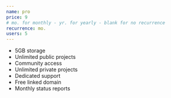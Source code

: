 ```yaml
---
name: pro
price: 9
# mo. for monthly - yr. for yearly - blank for no recurrence
recurrence: mo.
users: 5
---
```


 - 5GB storage
 - Unlimited public projects
 - Community access
 - Unlimited private projects
 - Dedicated support
 - Free linked domain
 - Monthly status reports
